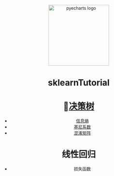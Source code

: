  

<div align="center">
<p align="center">
    <img src="https://user-images.githubusercontent.com/19553554/71825144-2d568180-30d6-11ea-8ee0-63c849cfd934.png" alt="pyecharts logo" width=200 height=200 />
<h1 align="center">sklearnTutorial</h1>
</p>




# 📝[决策树](https://github.com/MorvanLi/sklearnTutorial/tree/main/decision_tree)

- [信息熵](https://github.com/MorvanLi/sklearnTutorial/tree/main/decision_tree)
- [基尼系数](https://github.com/MorvanLi/sklearnTutorial/tree/main/decision_tree)
- [混淆矩阵](https://github.com/MorvanLi/sklearnTutorial/blob/main/decision_tree/confusion_matrix.ipynb)



# 线性回归
- 损失函数